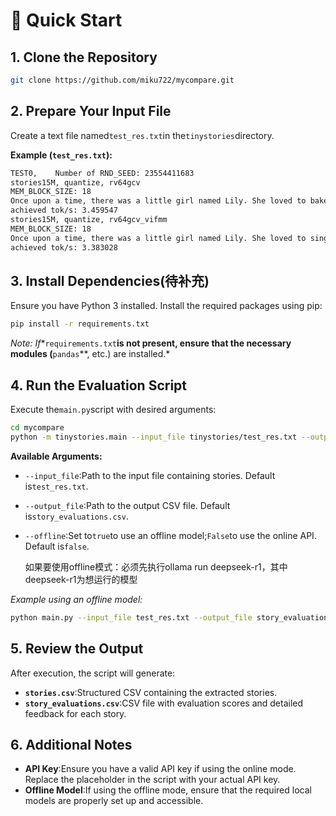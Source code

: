 # 🚀 Quick Start

## 1. Clone the Repository

```Bash
git clone https://github.com/miku722/mycompare.git

```

## 2. Prepare Your Input File

Create a text file named`test_res.txt`in the`tinystories`directory. 

**Example (****`test_res.txt`****):**

```Markdown
TEST0,    Number of RND_SEED: 23554411683
stories15M, quantize, rv64gcv
MEM_BLOCK_SIZE: 18
Once upon a time, there was a little girl named Lily. She loved to bake cakes with her mommy. One day, they decided to bake a big cake for Lily's birthday. <0x0A>Lily's mommy got out the mixer to mix all the ingredients together. Lily watched as the mixer moved slowly on the spoon. <0x0A>When the cake was ready, they put it in the oven to bake. Lily couldn't wait to try the cake. She took a big bite and it tasted so good! <0x0A>After eating the cake, Lily and her mommy went for a walk. They saw a stream and decided to go swimming. They had so much fun splashing in the water and splpping back and forth. <0x0A>Lily was so happy that she got to bake a cake for her birthday. She couldn't wait for the next one!
achieved tok/s: 3.459547
stories15M, quantize, rv64gcv_vifmm
MEM_BLOCK_SIZE: 18
Once upon a time, there was a little girl named Lily. She loved to sing and dance, but her favorite thing to do was to watch the birds. One day, she saw a big and beautiful birdcage on the ground. It was unknown to her what was inside. <0x0A>Lily decided to pick up the birdcage and take it home. When she got home, she opened the door and the birdcage was filled with a big pile of paper. Lily got a pencil and started to write. She drew a picture of a bird with a pretty feather. <0x0A>When she finished, Lily showed her mommy the drawing. Her mommy was very proud of her and said, "You are such a talented artist!" Lily smiled and felt very happy. From that day on, Lily always went to the birdcage to write and draw with her new feather.
achieved tok/s: 3.383028

```

## 3. Install Dependencies(待补充)

Ensure you have Python 3 installed. Install the required packages using pip:

```Bash
pip install -r requirements.txt
```

*Note: If**`requirements.txt`**is not present, ensure that the necessary modules (**`pandas`**, etc.) are installed.*

## 4. Run the Evaluation Script

Execute the`main.py`script with desired arguments:



```Bash
cd mycompare
python -m tinystories.main --input_file tinystories/test_res.txt --output_file story_output.csv --offline true 
```

**Available Arguments:**

- `--input_file`:Path to the input file containing stories. Default is`test_res.txt`.
- `--output_file`:Path to the output CSV file. Default is`story_evaluations.csv`.
- `--offline`:Set to`true`to use an offline model;`False`to use the online API. Default is`false`.

    如果要使用offline模式：必须先执行ollama run deepseek-r1，其中deepseek-r1为想运行的模型

*Example using an offline model:*

```Bash
python main.py --input_file test_res.txt --output_file story_evaluations.csv --offline true
```

## 5. Review the Output

After execution, the script will generate:

- **`stories.csv`**:Structured CSV containing the extracted stories.
- **`story_evaluations.csv`**:CSV file with evaluation scores and detailed feedback for each story.

## 6. Additional Notes

- **API Key**:Ensure you have a valid API key if using the online mode. Replace the placeholder in the script with your actual API key.
- **Offline Model**:If using the offline mode, ensure that the required local models are properly set up and accessible.
